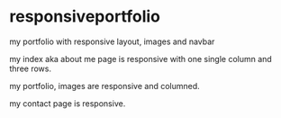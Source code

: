 # responsiveportfolio
my portfolio with responsive layout, images and navbar

my index aka about me page is responsive with one single column and three rows.

my portfolio, images are responsive and columned.

my contact page is responsive.
